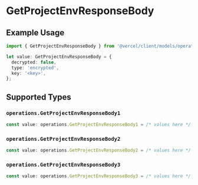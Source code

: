 # GetProjectEnvResponseBody

## Example Usage

```typescript
import { GetProjectEnvResponseBody } from '@vercel/client/models/operations';

let value: GetProjectEnvResponseBody = {
  decrypted: false,
  type: 'encrypted',
  key: '<key>',
};
```

## Supported Types

### `operations.GetProjectEnvResponseBody1`

```typescript
const value: operations.GetProjectEnvResponseBody1 = /* values here */
```

### `operations.GetProjectEnvResponseBody2`

```typescript
const value: operations.GetProjectEnvResponseBody2 = /* values here */
```

### `operations.GetProjectEnvResponseBody3`

```typescript
const value: operations.GetProjectEnvResponseBody3 = /* values here */
```
